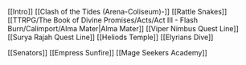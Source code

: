  
[[Intro]]
[[Clash of the Tides (Arena-Coliseum)-]]
[[Rattle Snakes]]
[[TTRPG/The Book of Divine Promises/Acts/Act III - Flash Burn/Calimport/Alma Mater|Alma Mater]]
[[Viper Nimbus Quest Line]]
[[Surya Rajah Quest Line]]
[[Heliods Temple]]
[[Elyrians Dive]]
  
  
[[Senators]]
[[Empress Sunfire]]
[[Mage Seekers Academy]]